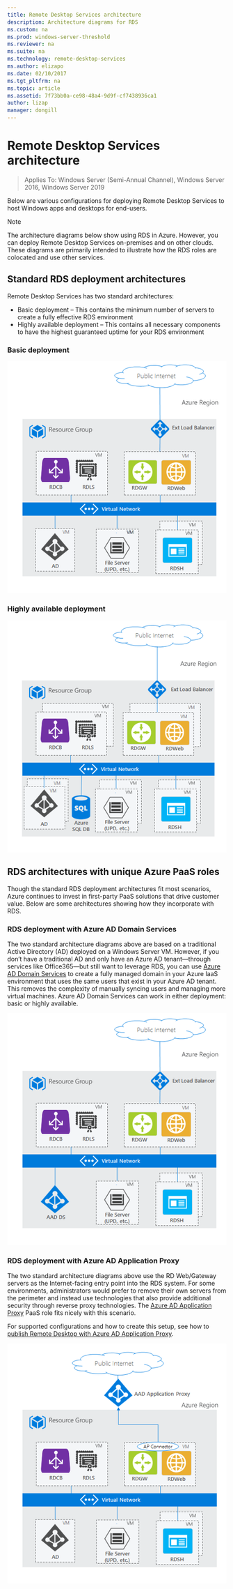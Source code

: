 ```yaml
---
title: Remote Desktop Services architecture
description: Architecture diagrams for RDS
ms.custom: na
ms.prod: windows-server-threshold
ms.reviewer: na
ms.suite: na
ms.technology: remote-desktop-services
ms.author: elizapo
ms.date: 02/10/2017
ms.tgt_pltfrm: na
ms.topic: article
ms.assetid: 7f73bb0a-ce98-48a4-9d9f-cf7438936ca1
author: lizap
manager: dongill
---
```

# Remote Desktop Services architecture

>Applies To: Windows Server (Semi-Annual Channel), Windows Server 2016, Windows Server 2019

Below are various configurations for deploying Remote Desktop Services to host Windows apps and desktops for end-users.

>[!NOTE]
> The architecture diagrams below show using RDS in Azure. However, you can deploy Remote Desktop Services on-premises and on other clouds. These diagrams are primarily intended to illustrate how the RDS roles are colocated and use other services.

## Standard RDS deployment architectures

Remote Desktop Services has two standard architectures:
-	Basic deployment – This contains the minimum number of servers to create a fully effective RDS environment
-	Highly available deployment – This contains all necessary components to have the highest guaranteed uptime for your RDS environment

### Basic deployment

![Basic RDS deployment](./media/basic-rds.png)

### Highly available deployment

![Highly available RDS deployment](./media/ha-rds.png)

## RDS architectures with unique Azure PaaS roles

Though the standard RDS deployment architectures fit most scenarios, Azure continues to invest in first-party PaaS solutions that drive customer value. Below are some architectures showing how they incorporate with RDS.

### RDS deployment with Azure AD Domain Services

The two standard architecture diagrams above are based on a traditional Active Directory (AD) deployed on a Windows Server VM. However, if you don’t have a traditional AD and only have an Azure AD tenant—through services like Office365—but still want to leverage RDS, you can use [Azure AD Domain Services](https://docs.microsoft.com/azure/active-directory-domain-services/active-directory-ds-overview) to create a fully managed domain in your Azure IaaS environment that uses the same users that exist in your Azure AD tenant. This removes the complexity of manually syncing users and managing more virtual machines. Azure AD Domain Services can work in either deployment: basic or highly available.

![Azure AD and RDS deployment](./media/aadds-rds.png)

### RDS deployment with Azure AD Application Proxy

The two standard architecture diagrams above use the RD Web/Gateway servers as the Internet-facing entry point into the RDS system. For some environments, administrators would prefer to remove their own servers from the perimeter and instead use technologies that also provide additional security through reverse proxy technologies. The [Azure AD Application Proxy](https://docs.microsoft.com/azure/active-directory/active-directory-application-proxy-get-started) PaaS role fits nicely with this scenario.

For supported configurations and how to create this setup, see how to [publish Remote Desktop with Azure AD Application Proxy](/azure/active-directory/application-proxy-publish-remote-desktop).

![RDS with Azure AD Application Proxy](./media/aadappproxy-rds.png)
